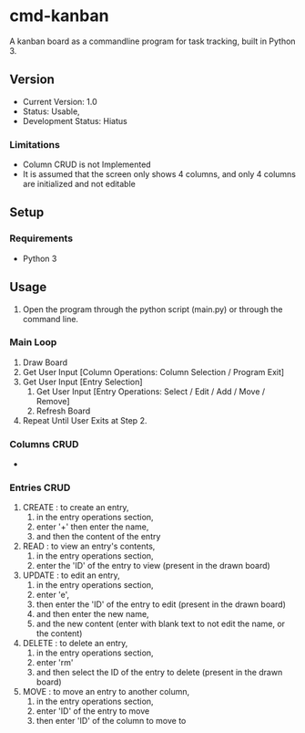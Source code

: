 # cmd-kanban
A kanban board as a commandline program for task tracking, built in Python 3.

## Version
- Current Version: 1.0
- Status: Usable, 
- Development Status: Hiatus

### Limitations
- Column CRUD is not Implemented
- It is assumed that the screen only shows 4 columns, and only 4 columns are initialized and not editable

## Setup
### Requirements
- Python 3

## Usage
1. Open the program through the python script (main.py) or through the command line.

### Main Loop
1. Draw Board
2. Get User Input [Column Operations: Column Selection / Program Exit]
3. Get User Input [Entry Selection]
   1. Get User Input [Entry Operations: Select / Edit / Add / Move / Remove]
   2. Refresh Board
4. Repeat Until User Exits at Step 2.

### Columns CRUD
- <WIP : To be completed when CRUD for columns is completed>

### Entries CRUD
1. CREATE : to create an entry, 
   1. in the entry operations section, 
   2. enter '+' then enter the name, 
   3. and then the content of the entry
2. READ : to view an entry's contents,
   1. in the entry operations section,
   2. enter the 'ID' of the entry to view (present in the drawn board)
3. UPDATE : to edit an entry, 
   1. in the entry operations section, 
   2. enter 'e', 
   3. then enter the 'ID' of the entry to edit (present in the drawn board) 
   4. and then enter the new name, 
   5. and the new content (enter with blank text to not edit the name, or the content)
4. DELETE : to delete an entry, 
   1. in the entry operations section, 
   2. enter 'rm' 
   3. and then select the ID of the entry to delete (present in the drawn board)
5. MOVE : to move an entry to another column,
   1. in the entry operations section,
   2. enter 'ID' of the entry to move
   3. then enter 'ID' of the column to move to